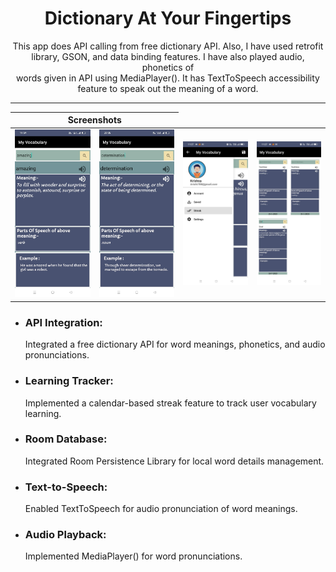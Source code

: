 #           <h1 align="center"> Dictionary At Your Fingertips</h1>
<p align="center">This app does API calling from free dictionary API. Also, I have used retrofit <br>
library, GSON, and data binding features. I have also played audio, phonetics of<br>
words given in API using MediaPlayer(). It has TextToSpeech accessibility <br>
feature to speak out the meaning of a word.<br></p>
<hr size="5" noshade="">


<table align="center">
    <thead>
        <tr>
          <th colspan="2"><b>Screenshots</b></th>
        </tr>
    </thead>
    <tbody >
        <tr>
            <td><img src="imageOne.jpeg" width="200" ></td>
            <td><img src="imageTwo.jpeg" width="200"></td>
            <td><img src="WhatsApp Image 2023-07-10 at 11.28.29 (1).jpeg" width=200"></td>
            <td><img src="WhatsApp Image 2023-07-10 at 11.28.29 (2).jpeg" width=200"></td>
        </tr>
    </tbody>
</table>
<ul>
        <li><h3>API Integration:</h3>Integrated a free dictionary API for word meanings, phonetics, and audio pronunciations.</li>
        <li><h3>Learning Tracker:</h3>Implemented a calendar-based streak feature to track user vocabulary learning.</li>
        <li><h3>Room Database:</h3>Integrated Room Persistence Library for local word details management.</li>
        <li><h3>Text-to-Speech:</h3>Enabled TextToSpeech for audio pronunciation of word meanings.</li>
        <li><h3>Audio Playback:</h3>Implemented MediaPlayer() for word pronunciations.</li>
</ul>
    

